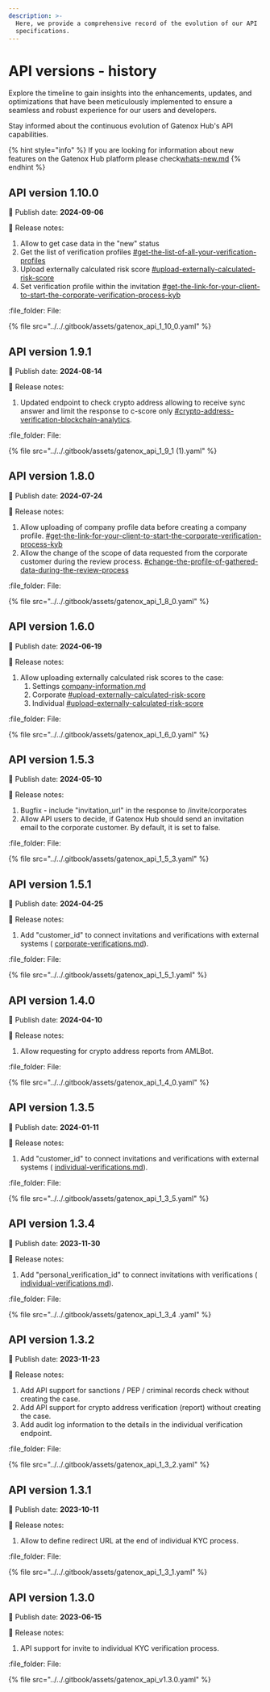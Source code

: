 ```yaml
---
description: >-
  Here, we provide a comprehensive record of the evolution of our API
  specifications.
---
```


# API versions - history

Explore the timeline to gain insights into the enhancements, updates, and optimizations that have been meticulously implemented to ensure a seamless and robust experience for our users and developers.

Stay informed about the continuous evolution of Gatenox Hub's API capabilities.

{% hint style="info" %}
If you are looking for information about new features on the Gatenox Hub platform please check[whats-new.md](../../gatenox-guide/whats-new.md "mention")
{% endhint %}

## API version 1.10.0

:date: Publish date: **2024-09-06**

:notebook: Release notes:

1. Allow to get case data in the "new" status
2. Get the list of verification profiles [#get-the-list-of-all-your-verification-profiles](corporate-verifications.md#get-the-list-of-all-your-verification-profiles "mention")
3. Upload externally calculated risk score [#upload-externally-calculated-risk-score](corporate-verifications.md#upload-externally-calculated-risk-score "mention")
4. Set verification profile within the invitation [#get-the-link-for-your-client-to-start-the-corporate-verification-process-kyb](corporate-verifications.md#get-the-link-for-your-client-to-start-the-corporate-verification-process-kyb "mention")

:file\_folder: File:

{% file src="../../.gitbook/assets/gatenox_api_1_10_0.yaml" %}



## API version 1.9.1

:date: Publish date: **2024-08-14**

:notebook: Release notes:

1. Updated endpoint to check crypto address allowing to receive sync answer and limit the response to c-score only [#crypto-address-verification-blockchain-analytics](comprehensive-screening.md#crypto-address-verification-blockchain-analytics "mention").

:file\_folder: File:

{% file src="../../.gitbook/assets/gatenox_api_1_9_1 (1).yaml" %}

## API version 1.8.0

:date: Publish date: **2024-07-24**

:notebook: Release notes:

1. Allow uploading of company profile data before creating a company profile. [#get-the-link-for-your-client-to-start-the-corporate-verification-process-kyb](corporate-verifications.md#get-the-link-for-your-client-to-start-the-corporate-verification-process-kyb "mention")
2. Allow the change of the scope of data requested from the corporate customer during the review process. [#change-the-profile-of-gathered-data-during-the-review-process](corporate-verifications.md#change-the-profile-of-gathered-data-during-the-review-process "mention")

:file\_folder: File:

{% file src="../../.gitbook/assets/gatenox_api_1_8_0.yaml" %}

## API version 1.6.0

:date: Publish date: **2024-06-19**

:notebook: Release notes:

1. Allow uploading externally calculated risk scores to the case:&#x20;
   1. Settings [company-information.md](../../general-settings/company-information.md "mention")
   2. Corporate [#upload-externally-calculated-risk-score](corporate-verifications.md#upload-externally-calculated-risk-score "mention")
   3. Individual [#upload-externally-calculated-risk-score](individual-verifications.md#upload-externally-calculated-risk-score "mention")

:file\_folder: File:

{% file src="../../.gitbook/assets/gatenox_api_1_6_0.yaml" %}

## API version 1.5.3

:date: Publish date: **2024-05-10**

:notebook: Release notes:

1. Bugfix - include "invitation\_url" in the response to /invite/corporates
2. Allow API users to decide, if Gatenox Hub should send an invitation email to the corporate customer. By default, it is set to false.

:file\_folder: File:

{% file src="../../.gitbook/assets/gatenox_api_1_5_3.yaml" %}

## API version 1.5.1

:date: Publish date: **2024-04-25**

:notebook: Release notes:

1. Add "customer\_id" to connect invitations and verifications with external systems ( [corporate-verifications.md](corporate-verifications.md "mention")).

:file\_folder: File:

{% file src="../../.gitbook/assets/gatenox_api_1_5_1.yaml" %}

## API version 1.4.0

:date: Publish date: **2024-04-10**

:notebook: Release notes:

1. Allow requesting for crypto address reports from AMLBot.

:file\_folder: File:

{% file src="../../.gitbook/assets/gatenox_api_1_4_0.yaml" %}

## API version 1.3.5

:date: Publish date: **2024-01-11**

:notebook: Release notes:

1. Add "customer\_id" to connect invitations and verifications with external systems ( [individual-verifications.md](individual-verifications.md "mention")).

:file\_folder: File:

{% file src="../../.gitbook/assets/gatenox_api_1_3_5.yaml" %}

## API version 1.3.4

:date: Publish date: **2023-11-30**

:notebook: Release notes:

1. Add "personal\_verification\_id" to connect invitations with verifications ( [individual-verifications.md](individual-verifications.md "mention")).

:file\_folder: File:

{% file src="../../.gitbook/assets/gatenox_api_1_3_4 .yaml" %}

## API version 1.3.2

:date: Publish date: **2023-11-23**

:notebook: Release notes:

1. Add API support for sanctions / PEP / criminal records check without creating the case.
2. Add API support for crypto address verification (report) without creating the case.
3. Add audit log information to the details in the individual verification endpoint.

:file\_folder: File:

{% file src="../../.gitbook/assets/gatenox_api_1_3_2.yaml" %}

## API version 1.3.1

:date: Publish date: **2023-10-11**

:notebook: Release notes:

1. Allow to define redirect URL at the end of individual KYC process.

:file\_folder: File:

{% file src="../../.gitbook/assets/gatenox_api_1_3_1.yaml" %}

## API version 1.3.0

:date: Publish date: **2023-06-15**

:notebook: Release notes:

1. API support for invite to individual KYC verification process.

:file\_folder: File:

{% file src="../../.gitbook/assets/gatenox_api_v1.3.0.yaml" %}
